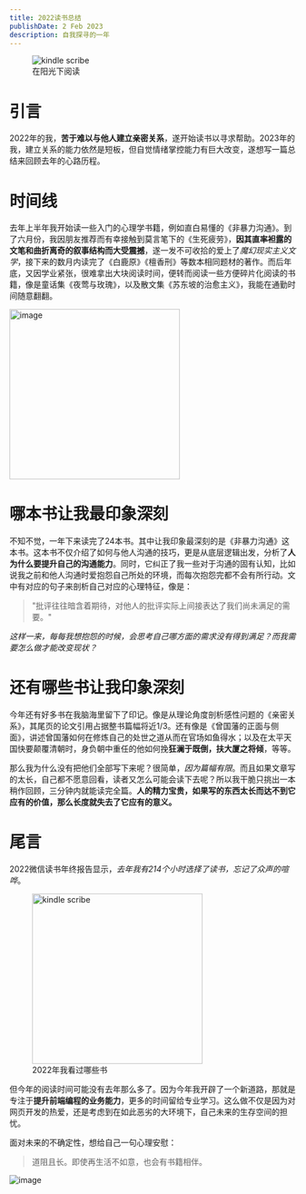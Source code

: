 ```yaml
---
title: 2022读书总结
publishDate: 2 Feb 2023
description: 自我探寻的一年
---
```


<figure>
  <img
    src="/assets/blog/weread2022.jpeg"
    alt="kindle scribe"
  />
  <figcaption>
    在阳光下阅读
  </figcaption>
</figure>

# 引言

2022年的我，**苦于难以与他人建立亲密关系**，遂开始读书以寻求帮助。2023年的我，建立关系的能力依然是短板，但自觉情绪掌控能力有巨大改变，遂想写一篇总结来回顾去年的心路历程。

# 时间线

去年上半年我开始读一些入门的心理学书籍，例如直白易懂的《非暴力沟通》。到了六月份，我因朋友推荐而有幸接触到莫言笔下的《生死疲劳》，**因其直率袒露的文笔和曲折离奇的叙事结构而大受震撼**，遂一发不可收拾的爱上了*魔幻现实主义文学*，接下来的数月内读完了《白鹿原》《檀香刑》等数本相同题材的著作。而后年底，又因学业紧张，很难拿出大块阅读时间，便转而阅读一些方便碎片化阅读的书籍，像是童话集《夜莺与玫瑰》，以及散文集《苏东坡的治愈主义》，我能在通勤时间随意翻翻。

<img width=300 alt="image" src="/assets/blog/苏东坡的治愈主义书评.jpeg">

# 哪本书让我最印象深刻

不知不觉，一年下来读完了24本书。其中让我印象最深刻的是《非暴力沟通》这本书。这本书不仅介绍了如何与他人沟通的技巧，更是从底层逻辑出发，分析了**人为什么要提升自己的沟通能力**。同时，它纠正了我一些对于沟通的固有认知，比如说我之前和他人沟通时爱抱怨自己所处的环境，而每次抱怨完都不会有所行动。文中有对应的句子来剖析自己对应的心理特征，像是：

> "批评往往暗含着期待，对他人的批评实际上间接表达了我们尚未满足的需要。"

*这样一来，每每我想抱怨的时候，会思考自己哪方面的需求没有得到满足？而我需要怎么做才能改变现状？*

# 还有哪些书让我印象深刻

今年还有好多书在我脑海里留下了印记。像是从理论角度剖析感性问题的《亲密关系》，其尾页的论文引用占据整书篇幅将近1/3。还有像是《曾国藩的正面与侧面》，讲述曾国藩如何在修炼自己的处世之道从而在官场如鱼得水；以及在太平天国快要颠覆清朝时，身负朝中重任的他如何挽**狂澜于既倒，扶大厦之将倾**，等等。

那么我为什么没有把他们全部写下来呢？很简单，*因为篇幅有限*。而且如果文章写的太长，自己都不愿意回看，读者又怎么可能会读下去呢？所以我干脆只挑出一本稍作回顾，三分钟内就能读完全篇。**人的精力宝贵，如果写的东西太长而达不到它应有的价值，那么长度就失去了它应有的意义。**


# 尾言

2022微信读书年终报告显示，*去年我有214个小时选择了读书，忘记了众声的喧哗*。

<figure>
  <img
    class="image"
    width=300
    src="/assets/blog/2022 books.jpeg"
    alt="kindle scribe"
  />
  <figcaption>
    2022年我看过哪些书
  </figcaption>
</figure>

但今年的阅读时间可能没有去年那么多了。因为今年我开辟了一个新道路，那就是专注于**提升前端编程的业务能力**，更多的时间留给专业学习。这么做不仅是因为对网页开发的热爱，还是考虑到在如此恶劣的大环境下，自己未来的生存空间的担忧。

面对未来的不确定性，想给自己一句心理安慰：

> 道阻且长。即使再生活不如意，也会有书籍相伴。

<img alt="image" src="/assets/blog/sunshine and book.jpeg">

